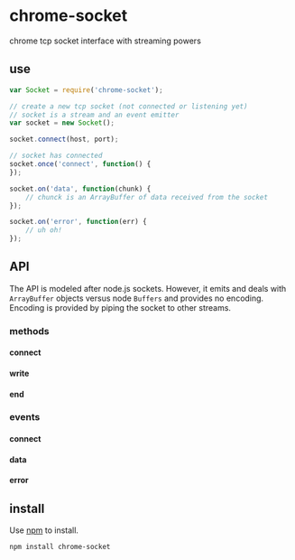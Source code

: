 # chrome-socket

chrome tcp socket interface with streaming powers

## use

```javascript
var Socket = require('chrome-socket');

// create a new tcp socket (not connected or listening yet)
// socket is a stream and an event emitter
var socket = new Socket();

socket.connect(host, port);

// socket has connected
socket.once('connect', function() {
});

socket.on('data', function(chunk) {
    // chunck is an ArrayBuffer of data received from the socket
});

socket.on('error', function(err) {
    // uh oh!
});
```

## API

The API is modeled after node.js sockets. However, it emits and deals with `ArrayBuffer` objects versus node `Buffers` and provides no encoding. Encoding is provided by piping the socket to other streams.

### methods

#### connect

#### write

#### end

### events

#### connect

#### data

#### error

## install

Use [npm](https://npmjs.org) to install.

```
npm install chrome-socket
```
